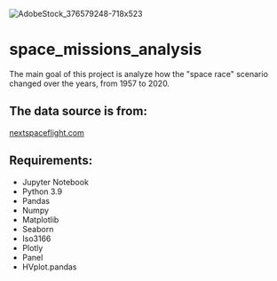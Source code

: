 ![AdobeStock_376579248-718x523](https://user-images.githubusercontent.com/101601156/171703296-2c7be93f-35de-4d86-ad93-3a37c7e9d8c4.jpeg)

# space_missions_analysis
The main goal of this project is analyze how the "space race" scenario changed over the years, from 1957 to 2020.

## The data source is from:  
[nextspaceflight.com ](https://nextspaceflight.com/)

## Requirements:

- Jupyter Notebook
- Python 3.9
- Pandas
- Numpy
- Matplotlib
- Seaborn
- Iso3166
- Plotly
- Panel
- HVplot.pandas

